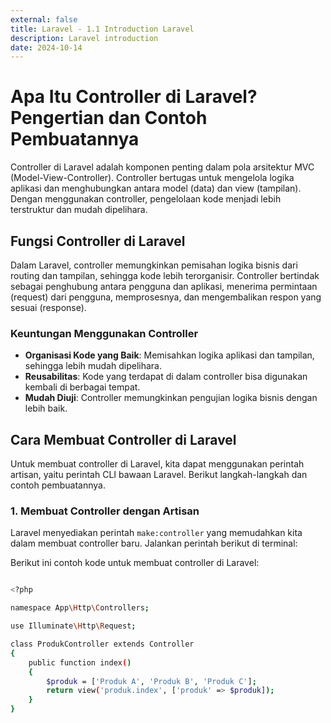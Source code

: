 ```yaml
---
external: false
title: Laravel - 1.1 Introduction Laravel
description: Laravel introduction
date: 2024-10-14
---
```


# Apa Itu Controller di Laravel? Pengertian dan Contoh Pembuatannya

Controller di Laravel adalah komponen penting dalam pola arsitektur MVC (Model-View-Controller). Controller bertugas untuk mengelola logika aplikasi dan menghubungkan antara model (data) dan view (tampilan). Dengan menggunakan controller, pengelolaan kode menjadi lebih terstruktur dan mudah dipelihara.

## Fungsi Controller di Laravel

Dalam Laravel, controller memungkinkan pemisahan logika bisnis dari routing dan tampilan, sehingga kode lebih terorganisir. Controller bertindak sebagai penghubung antara pengguna dan aplikasi, menerima permintaan (request) dari pengguna, memprosesnya, dan mengembalikan respon yang sesuai (response).

### Keuntungan Menggunakan Controller
- **Organisasi Kode yang Baik**: Memisahkan logika aplikasi dan tampilan, sehingga lebih mudah dipelihara.
- **Reusabilitas**: Kode yang terdapat di dalam controller bisa digunakan kembali di berbagai tempat.
- **Mudah Diuji**: Controller memungkinkan pengujian logika bisnis dengan lebih baik.

## Cara Membuat Controller di Laravel

Untuk membuat controller di Laravel, kita dapat menggunakan perintah artisan, yaitu perintah CLI bawaan Laravel. Berikut langkah-langkah dan contoh pembuatannya.

### 1. Membuat Controller dengan Artisan

Laravel menyediakan perintah `make:controller` yang memudahkan kita dalam membuat controller baru. Jalankan perintah berikut di terminal:

Berikut ini contoh kode untuk membuat controller di Laravel:
```bash

<?php

namespace App\Http\Controllers;

use Illuminate\Http\Request;

class ProdukController extends Controller
{
    public function index()
    {
        $produk = ['Produk A', 'Produk B', 'Produk C'];
        return view('produk.index', ['produk' => $produk]);
    }
}
